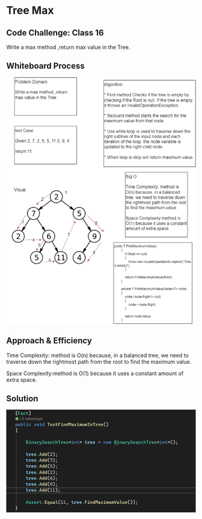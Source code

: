 # Tree Max
## Code Challenge: Class 16

Write a max method ,return max value in the Tree.

## Whiteboard Process

![tree max Whiteboard](Asserts/cc16.png)

## Approach & Efficiency

Time Complexity: method is O(n) because, in a balanced tree, we need to traverse down the rightmost path from the root to find the maximum value.

Space Complexity:method is O(1) because it uses a constant amount of extra space. 

## Solution
![test tree max](Asserts/testmaxtree.png)
